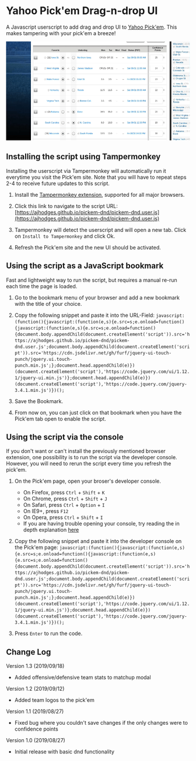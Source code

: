 # Yahoo Pick'em Drag-n-drop UI

A Javascript userscript to add drag and drop UI to [Yahoo Pick'em](https://football.fantasysports.yahoo.com). This makes tampering with your pick'em a breeze!

![Drag-n-drop Preview](img/pickem-dnd.gif)

## Installing the script using Tampermonkey

Installing the userscript via Tampermonkey will automatically run it everytime you visit the Pick'em site. Note that you will have to repeat steps 2-4 to receive future updates to this script.

1. Install the [Tampermonkey extension](https://www.tampermonkey.net/), supported for all major browsers.

2. Click this link to navigate to the script URL: [https://ajhodges.github.io/pickem-dnd/pickem-dnd.user.js](https://ajhodges.github.io/pickem-dnd/pickem-dnd.user.js)

3. Tampermonkey will detect the userscript and will open a new tab. Click on `Install to Tampermonkey` and click Ok.

4. Refresh the Pick'em site and the new UI should be activated.

## Using the script as a JavaScript bookmark

Fast and lightweight way to run the script, but requires a manual re-run each time the page is loaded.

1. Go to the bookmark menu of your browser and add a new bookmark with the title of your choice.
2. Copy the following snippet and paste it into the URL-Field: `javascript:(function(){javascript:(function(e,s){e.src=s;e.onload=function(){javascript:(function(e,s){e.src=s;e.onload=function(){document.body.appendChild(document.createElement('script')).src='https://ajhodges.github.io/pickem-dnd/pickem-dnd.user.js';document.body.appendChild(document.createElement('script')).src='https://cdn.jsdelivr.net/gh/furf/jquery-ui-touch-punch/jquery.ui.touch-punch.min.js';};document.head.appendChild(e)})(document.createElement('script'),'https://code.jquery.com/ui/1.12.1/jquery-ui.min.js')};document.head.appendChild(e)})(document.createElement('script'),'https://code.jquery.com/jquery-3.4.1.min.js')})();`

3. Save the Bookmark.

4. From now on, you can just click on that bookmark when you have the Pick'em tab open to enable the script.

## Using the script via the console

If you don't want or can't install the previously mentioned browser extension, one possibility is to run the script via the developer console. However, you will need to rerun the script every time you refresh the pick'em.

1. On the Pick'em page, open your broser's developer console.
    * On Firefox, press `Ctrl` + `Shift` + `K`
    * On Chrome, press `Ctrl` + `Shift` + `J`
    * On Safari, press `Ctrl` + `Option` + `I`
    * On IE9+, press `F12`
    * On Opera, press `Ctrl` + `Shift` + `I`
    * If you are having trouble opening your console, try reading the in depth explanation [here](http://webmasters.stackexchange.com/questions/8525/how-to-open-the-javascript-console-in-different-browsers)

2. Copy the following snippet and paste it into the developer console on the Pick'em page: `javascript:(function(){javascript:(function(e,s){e.src=s;e.onload=function(){javascript:(function(e,s){e.src=s;e.onload=function(){document.body.appendChild(document.createElement('script')).src='https://ajhodges.github.io/pickem-dnd/pickem-dnd.user.js';document.body.appendChild(document.createElement('script')).src='https://cdn.jsdelivr.net/gh/furf/jquery-ui-touch-punch/jquery.ui.touch-punch.min.js';};document.head.appendChild(e)})(document.createElement('script'),'https://code.jquery.com/ui/1.12.1/jquery-ui.min.js')};document.head.appendChild(e)})(document.createElement('script'),'https://code.jquery.com/jquery-3.4.1.min.js')})();`

3. Press `Enter` to run the code.

## Change Log

Version 1.3 (2019/09/18)
- Added offensive/defensive team stats to matchup modal

Version 1.2 (2019/09/12)
- Added team logos to the pick'em

Version 1.1 (2019/08/27)
- Fixed bug where you couldn't save changes if the only changes were to confidence points

Version 1.0 (2019/08/27)
- Initial release with basic dnd functionality
